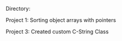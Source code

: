 Directory:

Project 1: Sorting object arrays with pointers

Project 3: Created custom C-String Class

